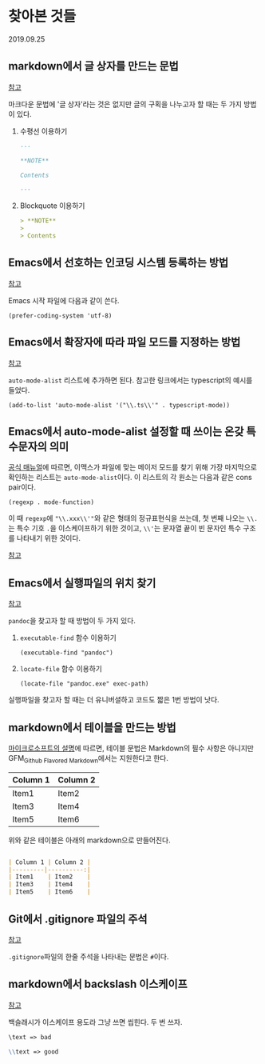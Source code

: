 # 찾아본 것들

2019.09.25

## markdown에서 글 상자를 만드는 문법

[참고](https://stackoverflow.com/questions/25654845/how-can-i-create-a-text-box-for-a-note-in-markdown)

마크다운 문법에 '글 상자'라는 것은 없지만 글의 구획을 나누고자 할 때는 두 가지 방법이 있다.

1. 수평선 이용하기

	```markdown
	---
	
	**NOTE**
	
	Contents
	
	---
	```

2. Blockquote 이용하기
   ```markdown
   > **NOTE**
   >
   > Contents
   ```
   
## Emacs에서 선호하는 인코딩 시스템 등록하는 방법

[참고](https://www.emacswiki.org/emacs/UnicodeEncoding)

Emacs 시작 파일에 다음과 같이 쓴다.

```elisp
(prefer-coding-system 'utf-8)
```

## Emacs에서 확장자에 따라 파일 모드를 지정하는 방법

[참고](https://emacs.stackexchange.com/questions/12396/run-command-when-opening-a-file-of-a-specific-filetype)

`auto-mode-alist` 리스트에 추가하면 된다. 참고한 링크에서는 typescript의 예시를 들었다.

```elisp
(add-to-list 'auto-mode-alist '("\\.ts\\'" . typescript-mode))
```

## Emacs에서 auto-mode-alist 설정할 때 쓰이는 온갖 특수문자의 의미

[공식 매뉴얼](https://www.gnu.org/software/emacs/manual/html_node/emacs/Choosing-Modes.html#index-magic_002dmode_002dalist)에 따르면, 이맥스가 파일에 맞는 메이저 모드를 찾기 위해 가장 마지막으로 확인하는 리스트는 `auto-mode-alist`이다. 이 리스트의 각 원소는 다음과 같은 cons pair이다.

```elisp
(regexp . mode-function)
```

이 때 `regexp`에 `"\\.xxx\\'"`와 같은 형태의 정규표현식을 쓰는데, 첫 번째 나오는 `\\.`는 특수 기호 `.`을 이스케이프하기 위한 것이고, `\\'`는 문자열 끝이 빈 문자인 특수 구조를 나타내기 위한 것이다.

[참고](https://stackoverflow.com/questions/3494402/setting-auto-mode-alist-in-emacs)

## Emacs에서 실행파일의 위치 찾기

[참고](https://emacs.stackexchange.com/questions/332/how-can-i-find-the-path-to-an-executable-with-emacs-lisp)
	
`pandoc`을 찾고자 할 때 방법이 두 가지 있다.

1. `executable-find` 함수 이용하기

	```elisp
	(executable-find "pandoc")
	```

2. `locate-file` 함수 이용하기

	```elisp
	(locate-file "pandoc.exe" exec-path)
	```

실행파일을 찾고자 할 때는 더 유니버셜하고 코드도 짧은 1번 방법이 낫다.

## markdown에서 테이블을 만드는 방법

[마이크로소프트의 설명](https://docs.microsoft.com/ko-kr/contribute/how-to-write-use-markdown#tables)에 따르면, 테이블 문법은 Markdown의 필수 사항은 아니지만 GFM<sub>Github Flavored Markdown</sub>에서는 지원한다고 한다.

| Column 1     |      Column 2 |
|-------------|--------------|
| Item1        |         Item2 |
| Item3        |         Item4 |
| Item5        |         Item6 |

위와 같은 테이블은 아래의 markdown으로 만들어진다.

``` markdown

| Column 1 | Column 2 |
|---------|----------:|
| Item1    | Item2    |
| Item3    | Item4    |
| Item5    | Item6    |
```

## Git에서 .gitignore 파일의 주석

[참고](https://glshlee.tistory.com/41)

`.gitignore`파일의 한줄 주석을 나타내는 문법은 `#`이다.

## markdown에서 backslash 이스케이프

[참고](https://meta.stackexchange.com/questions/34383/how-do-i-escape-backslashes-in-markdown)

백슬래시가 이스케이프 용도라 그냥 쓰면 씹힌다. 두 번 쓰자.

``` markdown
\text => bad

\\text => good
```
